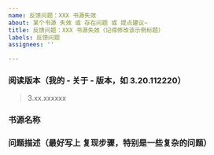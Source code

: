 ```yaml
---
name: 反馈问题：XXX 书源失效
about: 某个书源 失效 或 存在问题 或 提点建议~
title: 反馈问题：XXX 书源失效（记得修改该示例标题）
labels: 反馈问题
assignees: ''

---
```


<!-- [此处为注释内容] 请认真填写以下问题！如果太敷衍的话，可能会关闭该 Issues~ -->
<!-- [此处为注释内容] 本项目所有书源仅支持《阅读》3.X 版本，因此不解决 2.X 版本的问题！ -->

### 阅读版本（我的 - 关于 - 版本，如 3.20.112220）
> 3.xx.xxxxxx

### 书源名称
> 

### 问题描述（最好写上 复现步骤，特别是一些复杂的问题）
> 
